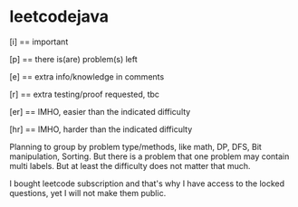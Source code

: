 # leetcodejava

[i] == important

[p] == there is(are) problem(s) left

[e] == extra info/knowledge in comments

[r] == extra testing/proof requested, tbc

[er] == IMHO, easier than the indicated difficulty

[hr] == IMHO, harder than the indicated difficulty


Planning to group by problem type/methods, like math, DP, DFS, Bit manipulation, Sorting.
But there is a problem that one problem may contain multi labels. But at least the difficulty does not matter that much.

I bought leetcode subscription and that's why I have access to the locked questions, yet I will not make them public.
